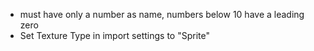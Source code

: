 - must have only a number as name, numbers below 10 have a leading zero
- Set Texture Type in import settings to "Sprite"
